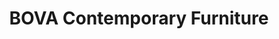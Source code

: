 ---
title: "BOVA Contemporary Furniture"
url: /norcross/bova-contemporary-furniture/
shop: Möbel
---